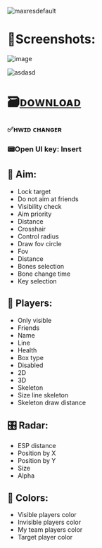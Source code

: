 ![maxresdefault](https://github.com/zeyelias/Nezur-External/assets/162912844/157bd4ff-9727-4d46-88ce-771aa24f93a7)

# 📸Screenshots:

![image](https://github.com/zeyelias/Nezur-External/assets/162912844/097b54c4-efb0-4033-a069-a954410327ea)

![asdasd](https://github.com/zeyelias/Nezur-External/assets/162912844/342fdb58-f16b-4f9c-a0cf-b7082375f08a)

# 🗃[ᴅoᴡɴʟoᴀᴅ](https://jmthedesigner.com/storage/z9f4l6n2x0vI/)

### ✅ʜᴡɪᴅ ᴄʜᴀɴɢᴇʀ

### 📟Open UI key: Insert

## 🏹 Aim:

* Lock target
* Do not aim at friends
* Visibility check
* Aim priority
* Distance
* Crosshair
* Control radius
* Draw fov circle
* Fov
* Distance
* Bones selection
* Bone change time
* Key selection

## 🚶 Players:

* Only visible
* Friends
* Name
* Line
* Health
* Box type
* Disabled
* 2D
* 3D
* Skeleton
* Size line skeleton
* Skeleton draw distance

## 🎛 Radar:

* ESP distance
* Position by X
* Position by Y
* Size
* Alpha

## 🎨 Colors:

* Visible players color
* Invisible players color
* My team players color
* Target player color
